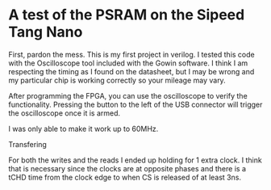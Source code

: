# A test of the PSRAM on the Sipeed Tang Nano

First, pardon the mess. This is my first project in verilog. I tested this code with the Oscilloscope tool included with the Gowin software. I think I am respecting the timing as I found on the datasheet, but I may be wrong and my particular chip is working correctly so your mileage may vary.

After programming the FPGA, you can use the oscilloscope to verify the functionality. Pressing the button to the left of the USB connector will trigger the oscilloscope once it is armed.

I was only able to make it work up to 60MHz.

Transfering

For both the writes and the reads I ended up holding for 1 extra clock. I think that is necessary since the clocks are at opposite phases and there is a tCHD time from the clock edge to when CS is released of at least 3ns.


